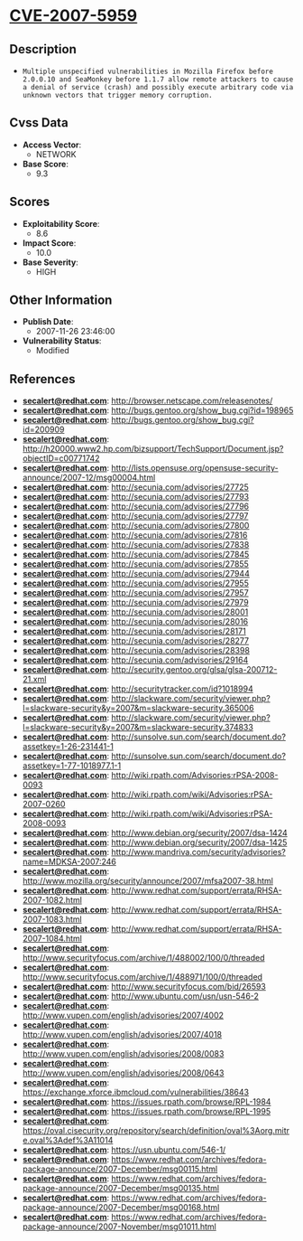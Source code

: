 
# [CVE-2007-5959](https://cve.mitre.org/cgi-bin/cvename.cgi?name=CVE-2007-5959)

## Description

- `Multiple unspecified vulnerabilities in Mozilla Firefox before 2.0.0.10 and SeaMonkey before 1.1.7 allow remote attackers to cause a denial of service (crash) and possibly execute arbitrary code via unknown vectors that trigger memory corruption.`

## Cvss Data

- **Access Vector**:
  - NETWORK
- **Base Score**:
  - 9.3

## Scores

- **Exploitability Score**:
  - 8.6
- **Impact Score**:
  - 10.0
- **Base Severity**:
  - HIGH

## Other Information

- **Publish Date**:
  - 2007-11-26 23:46:00
- **Vulnerability Status**:
  - Modified

## References

- **secalert@redhat.com**: http://browser.netscape.com/releasenotes/
- **secalert@redhat.com**: http://bugs.gentoo.org/show_bug.cgi?id=198965
- **secalert@redhat.com**: http://bugs.gentoo.org/show_bug.cgi?id=200909
- **secalert@redhat.com**: http://h20000.www2.hp.com/bizsupport/TechSupport/Document.jsp?objectID=c00771742
- **secalert@redhat.com**: http://lists.opensuse.org/opensuse-security-announce/2007-12/msg00004.html
- **secalert@redhat.com**: http://secunia.com/advisories/27725
- **secalert@redhat.com**: http://secunia.com/advisories/27793
- **secalert@redhat.com**: http://secunia.com/advisories/27796
- **secalert@redhat.com**: http://secunia.com/advisories/27797
- **secalert@redhat.com**: http://secunia.com/advisories/27800
- **secalert@redhat.com**: http://secunia.com/advisories/27816
- **secalert@redhat.com**: http://secunia.com/advisories/27838
- **secalert@redhat.com**: http://secunia.com/advisories/27845
- **secalert@redhat.com**: http://secunia.com/advisories/27855
- **secalert@redhat.com**: http://secunia.com/advisories/27944
- **secalert@redhat.com**: http://secunia.com/advisories/27955
- **secalert@redhat.com**: http://secunia.com/advisories/27957
- **secalert@redhat.com**: http://secunia.com/advisories/27979
- **secalert@redhat.com**: http://secunia.com/advisories/28001
- **secalert@redhat.com**: http://secunia.com/advisories/28016
- **secalert@redhat.com**: http://secunia.com/advisories/28171
- **secalert@redhat.com**: http://secunia.com/advisories/28277
- **secalert@redhat.com**: http://secunia.com/advisories/28398
- **secalert@redhat.com**: http://secunia.com/advisories/29164
- **secalert@redhat.com**: http://security.gentoo.org/glsa/glsa-200712-21.xml
- **secalert@redhat.com**: http://securitytracker.com/id?1018994
- **secalert@redhat.com**: http://slackware.com/security/viewer.php?l=slackware-security&y=2007&m=slackware-security.365006
- **secalert@redhat.com**: http://slackware.com/security/viewer.php?l=slackware-security&y=2007&m=slackware-security.374833
- **secalert@redhat.com**: http://sunsolve.sun.com/search/document.do?assetkey=1-26-231441-1
- **secalert@redhat.com**: http://sunsolve.sun.com/search/document.do?assetkey=1-77-1018977.1-1
- **secalert@redhat.com**: http://wiki.rpath.com/Advisories:rPSA-2008-0093
- **secalert@redhat.com**: http://wiki.rpath.com/wiki/Advisories:rPSA-2007-0260
- **secalert@redhat.com**: http://wiki.rpath.com/wiki/Advisories:rPSA-2008-0093
- **secalert@redhat.com**: http://www.debian.org/security/2007/dsa-1424
- **secalert@redhat.com**: http://www.debian.org/security/2007/dsa-1425
- **secalert@redhat.com**: http://www.mandriva.com/security/advisories?name=MDKSA-2007:246
- **secalert@redhat.com**: http://www.mozilla.org/security/announce/2007/mfsa2007-38.html
- **secalert@redhat.com**: http://www.redhat.com/support/errata/RHSA-2007-1082.html
- **secalert@redhat.com**: http://www.redhat.com/support/errata/RHSA-2007-1083.html
- **secalert@redhat.com**: http://www.redhat.com/support/errata/RHSA-2007-1084.html
- **secalert@redhat.com**: http://www.securityfocus.com/archive/1/488002/100/0/threaded
- **secalert@redhat.com**: http://www.securityfocus.com/archive/1/488971/100/0/threaded
- **secalert@redhat.com**: http://www.securityfocus.com/bid/26593
- **secalert@redhat.com**: http://www.ubuntu.com/usn/usn-546-2
- **secalert@redhat.com**: http://www.vupen.com/english/advisories/2007/4002
- **secalert@redhat.com**: http://www.vupen.com/english/advisories/2007/4018
- **secalert@redhat.com**: http://www.vupen.com/english/advisories/2008/0083
- **secalert@redhat.com**: http://www.vupen.com/english/advisories/2008/0643
- **secalert@redhat.com**: https://exchange.xforce.ibmcloud.com/vulnerabilities/38643
- **secalert@redhat.com**: https://issues.rpath.com/browse/RPL-1984
- **secalert@redhat.com**: https://issues.rpath.com/browse/RPL-1995
- **secalert@redhat.com**: https://oval.cisecurity.org/repository/search/definition/oval%3Aorg.mitre.oval%3Adef%3A11014
- **secalert@redhat.com**: https://usn.ubuntu.com/546-1/
- **secalert@redhat.com**: https://www.redhat.com/archives/fedora-package-announce/2007-December/msg00115.html
- **secalert@redhat.com**: https://www.redhat.com/archives/fedora-package-announce/2007-December/msg00135.html
- **secalert@redhat.com**: https://www.redhat.com/archives/fedora-package-announce/2007-December/msg00168.html
- **secalert@redhat.com**: https://www.redhat.com/archives/fedora-package-announce/2007-November/msg01011.html
